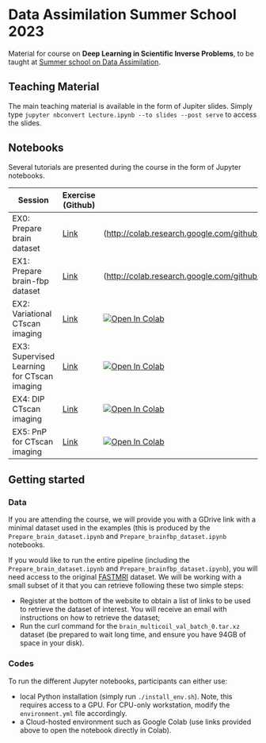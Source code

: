 # Data Assimilation Summer School 2023

Material for course on **Deep Learning in Scientific Inverse Problems**, to be taught
at [Summer school on Data Assimilation](https://data-assimilation.com).

## Teaching Material
The main teaching material is available in the form of Jupiter slides. Simply type ``jupyter nbconvert Lecture.ipynb --to slides --post serve`` to access the slides.

## Notebooks
Several tutorials are presented during the course in the form of Jupyter notebooks.

| Session   | Exercise (Github) | Exercise (Colab) |
|-----------|------------------|------------------|
| EX0: Prepare brain dataset | [Link](notebooks/Prepare_brain_dataset.ipynb) | (http://colab.research.google.com/github/mrava87/DA_summerschool_2023/blob/main/notebooks/Prepare_brain_dataset.ipynb)  |
| EX1: Prepare brain-fbp dataset | [Link](notebooks/Prepare_brainfbp_dataset.ipynb) | (http://colab.research.google.com/github/mrava87/DA_summerschool_2023/blob/main/notebooks/Prepare_brainfbp_dataset.ipynb)  |
| EX2: Variational CTscan imaging | [Link](notebooks/Variational_ctscanimaging.ipynb) | [![Open In Colab](https://colab.research.google.com/assets/colab-badge.svg)](http://colab.research.google.com/github/mrava87/DA_summerschool_2023/blob/main/notebooks/Variational_ctscanimaging.ipynb)  |
| EX3: Supervised Learning for CTscan imaging | [Link](notebooks/Supervised_ctscanimaging.ipynb) | [![Open In Colab](https://colab.research.google.com/assets/colab-badge.svg)](http://colab.research.google.com/github/mrava87/DA_summerschool_2023/blob/main/notebooks/Supervised_ctscanimaging.ipynb)  |
| EX4: DIP CTscan imaging | [Link](notebooks/DIP_ctscanimaging.ipynb) | [![Open In Colab](https://colab.research.google.com/assets/colab-badge.svg)](http://colab.research.google.com/github/mrava87/DA_summerschool_2023/blob/main/notebooks/DIP_ctscanimaging.ipynb)  |
| EX5: PnP for CTscan imaging | [Link](notebooks/PnP_ctscanimaging.ipynb) | [![Open In Colab](https://colab.research.google.com/assets/colab-badge.svg)](http://colab.research.google.com/github/mrava87/DA_summerschool_2023/blob/main/notebooks/PnP_ctscanimaging.ipynb)  |


## Getting started

### Data

If you are attending the course, we will provide you with a GDrive link with a minimal dataset used in the examples (this is produced by the `Prepare_brain_dataset.ipynb` and `Prepare_brainfbp_dataset.ipynb` notebooks.

If you would like to run the entire pipeline (including the `Prepare_brain_dataset.ipynb` and `Prepare_brainfbp_dataset.ipynb`), you will need access to the original [FASTMRI](https://fastmri.med.nyu.edu) dataset. We will be working with a small subset of it that you can retrieve following these two simple steps:
- Register at the bottom of the website to obtain a list of links to be used to retrieve the dataset of interest. You will receive an email with instructions on how to retrieve the dataset;
- Run the curl command for the `brain_multicoil_val_batch_0.tar.xz` dataset (be prepared to wait long time, and ensure you have 94GB of space in your disk).

### Codes
To run the different Jupyter notebooks, participants can either use:

- local Python installation (simply run ``./install_env.sh``). Note, this requires access to a GPU. For CPU-only workstation, modify the ``environment.yml`` file accordingly.
- a Cloud-hosted environment such as Google Colab (use links provided above to open the notebook directly in Colab).

